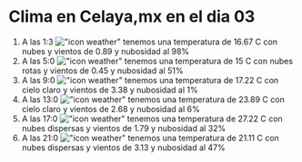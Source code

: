 # Clima en Celaya,mx en el dia 03

1. A las 1:3 !["icon weather"](http://openweathermap.org/img/w/04n.png) tenemos una temperatura de 16.67 C con nubes y  vientos de 0.89 y nubosidad al 98%
1. A las 5:0 !["icon weather"](http://openweathermap.org/img/w/04n.png) tenemos una temperatura de 15 C con nubes rotas y  vientos de 0.45 y nubosidad al 51%
1. A las 9:0 !["icon weather"](http://openweathermap.org/img/w/01d.png) tenemos una temperatura de 17.22 C con cielo claro y  vientos de 3.38 y nubosidad al 1%
1. A las 13:0 !["icon weather"](http://openweathermap.org/img/w/01d.png) tenemos una temperatura de 23.89 C con cielo claro y  vientos de 2.68 y nubosidad al 6%
1. A las 17:0 !["icon weather"](http://openweathermap.org/img/w/03d.png) tenemos una temperatura de 27.22 C con nubes dispersas y  vientos de 1.79 y nubosidad al 32%
1. A las 21:0 !["icon weather"](http://openweathermap.org/img/w/03n.png) tenemos una temperatura de 21.11 C con nubes dispersas y  vientos de 3.13 y nubosidad al 47%
